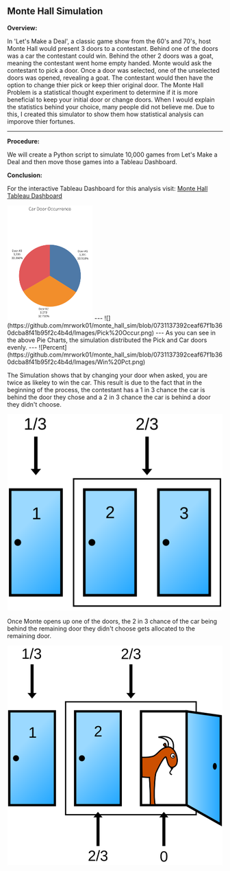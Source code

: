 ## Monte Hall Simulation

__**Overview:**__

In 'Let's Make a Deal', a classic game show from the 60's and 70's, host Monte Hall would present 3 doors to a contestant.  Behind one of the doors was a car the contestant could win.  Behind the other 2 doors was a goat, meaning the contestant went home empty handed.  Monte would ask the contestant to pick a door.  Once a door was selected, one of the unselected doors was opened, revealing a goat.  The contestant would then have the option to change thier pick or keep thier original door.  The Monte Hall Problem is a statistical thought experiment to determine if it is more beneficial to keep your initial door or change doors.  When I would explain the statistics behind your choice, many people did not believe me.  Due to this, I created this simulator to show them how statistical analysis can imporove thier fortunes.

---

__**Procedure:**__

We will create a Python script to simulate 10,000 games from Let's Make a Deal and then move those games into a Tableau Dashboard.

__**Conclusion:**__

For the interactive Tableau Dashboard for this analysis visit:
[Monte Hall Tableau Dashboard](https://public.tableau.com/app/profile/marc.work/viz/MonteHallProblem/MonteDashboard?publish=yes)

<img src="https://github.com/mrwork01/monte_hall_sim/blob/73e39c23836ca913316d3fb734e2d97078e2d3b0/Images/Car%20Occur.png" width="200"/>
---
![](https://github.com/mrwork01/monte_hall_sim/blob/0731137392ceaf67f1b360dcba8f41b95f2c4b4d/Images/Pick%20Occur.png)
---
As you can see in the above Pie Charts, the simulation distributed the Pick and Car doors evenly.
---
![Percent](https://github.com/mrwork01/monte_hall_sim/blob/0731137392ceaf67f1b360dcba8f41b95f2c4b4d/Images/Win%20Pct.png)

The Simulation shows that by changing your door when asked, you are twice as likeley to win the car.  This result is due to the fact that in the beginning of the process, the contestant has a 1 in 3 chance the car is behind the door they chose and a 2 in 3 chance the car is behind a door they didn't choose.

![](https://github.com/mrwork01/monte_hall_sim/blob/0731137392ceaf67f1b360dcba8f41b95f2c4b4d/Images/Monte%20Hall%20before.png)

Once Monte opens up one of the doors, the 2 in 3 chance of the car being behind the remaining door they didn't choose gets allocated to the remaining door.

![](https://github.com/mrwork01/monte_hall_sim/blob/0731137392ceaf67f1b360dcba8f41b95f2c4b4d/Images/Monte%20Hall%20After.png)
